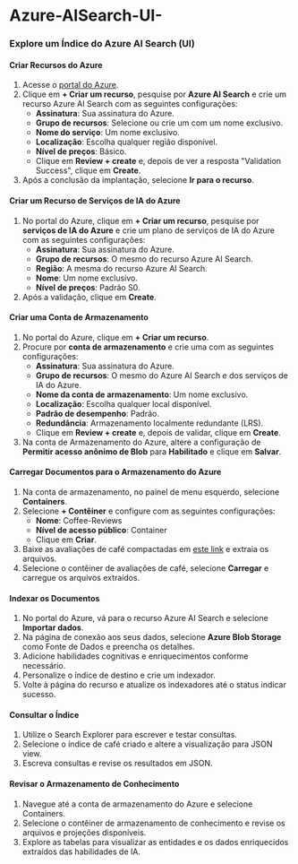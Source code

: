 # Azure-AISearch-UI-

### Explore um Índice do Azure AI Search (UI)

#### Criar Recursos do Azure

1. Acesse o [portal do Azure](https://portal.azure.com).
2. Clique em **+ Criar um recurso**, pesquise por **Azure AI Search** e crie um recurso Azure AI Search com as seguintes configurações:
   - **Assinatura**: Sua assinatura do Azure.
   - **Grupo de recursos**: Selecione ou crie um com um nome exclusivo.
   - **Nome do serviço**: Um nome exclusivo.
   - **Localização**: Escolha qualquer região disponível.
   - **Nível de preços**: Básico.
   - Clique em **Review + create** e, depois de ver a resposta "Validation Success", clique em **Create**.
3. Após a conclusão da implantação, selecione **Ir para o recurso**.

#### Criar um Recurso de Serviços de IA do Azure

1. No portal do Azure, clique em **+ Criar um recurso**, pesquise por **serviços de IA do Azure** e crie um plano de serviços de IA do Azure com as seguintes configurações:
   - **Assinatura**: Sua assinatura do Azure.
   - **Grupo de recursos**: O mesmo do recurso Azure AI Search.
   - **Região**: A mesma do recurso Azure AI Search.
   - **Nome**: Um nome exclusivo.
   - **Nível de preços**: Padrão S0.
2. Após a validação, clique em **Create**.

#### Criar uma Conta de Armazenamento

1. No portal do Azure, clique em **+ Criar um recurso**.
2. Procure por **conta de armazenamento** e crie uma com as seguintes configurações:
   - **Assinatura**: Sua assinatura do Azure.
   - **Grupo de recursos**: O mesmo do Azure AI Search e dos serviços de IA do Azure.
   - **Nome da conta de armazenamento**: Um nome exclusivo.
   - **Localização**: Escolha qualquer local disponível.
   - **Padrão de desempenho**: Padrão.
   - **Redundância**: Armazenamento localmente redundante (LRS).
   - Clique em **Review + create** e, depois de validar, clique em **Create**.
3. Na conta de Armazenamento do Azure, altere a configuração de **Permitir acesso anônimo de Blob** para **Habilitado** e clique em **Salvar**.

#### Carregar Documentos para o Armazenamento do Azure

1. Na conta de armazenamento, no painel de menu esquerdo, selecione **Containers**.
2. Selecione **+ Contêiner** e configure com as seguintes configurações:
   - **Nome**: Coffee-Reviews
   - **Nível de acesso público**: Container
   - Clique em **Criar**.
3. Baixe as avaliações de café compactadas em [este link](https://aka.ms/mslearn-coffee-reviewse) e extraia os arquivos.
4. Selecione o contêiner de avaliações de café, selecione **Carregar** e carregue os arquivos extraídos.

#### Indexar os Documentos

1. No portal do Azure, vá para o recurso Azure AI Search e selecione **Importar dados**.
2. Na página de conexão aos seus dados, selecione **Azure Blob Storage** como Fonte de Dados e preencha os detalhes.
3. Adicione habilidades cognitivas e enriquecimentos conforme necessário.
4. Personalize o índice de destino e crie um indexador.
5. Volte à página do recurso e atualize os indexadores até o status indicar sucesso.

#### Consultar o Índice

1. Utilize o Search Explorer para escrever e testar consultas.
2. Selecione o índice de café criado e altere a visualização para JSON view.
3. Escreva consultas e revise os resultados em JSON.

#### Revisar o Armazenamento de Conhecimento

1. Navegue até a conta de armazenamento do Azure e selecione Containers.
2. Selecione o contêiner de armazenamento de conhecimento e revise os arquivos e projeções disponíveis.
3. Explore as tabelas para visualizar as entidades e os dados enriquecidos extraídos das habilidades de IA.
